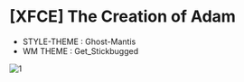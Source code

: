 # [XFCE] The Creation of Adam

- STYLE-THEME : Ghost-Mantis
- WM THEME : Get_Stickbugged

![1](https://github.com/user-attachments/assets/eeb972cc-5c66-4569-8392-56ab22b1d305)
